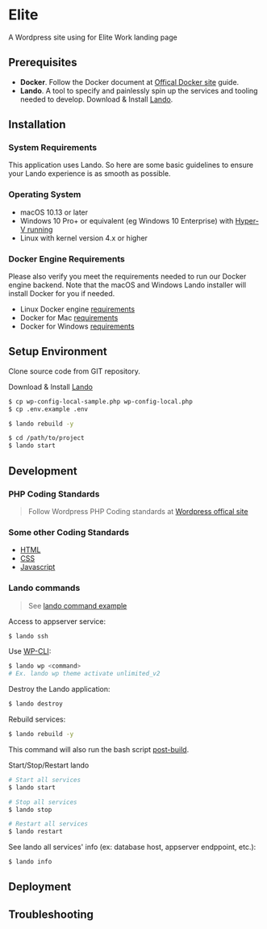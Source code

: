 # Elite

A Wordpress site using for Elite Work landing page

## Prerequisites

- **Docker**. Follow the Docker document at [Offical Docker site](https://docs.docker.com/ "Docker document") guide.
- **Lando**. A tool to specify and painlessly spin up the services and tooling needed to develop. Download & Install [Lando](https://docs.lando.dev/basics/installation.html).

## Installation

### System Requirements

This application uses Lando. So here are some basic guidelines to ensure your Lando experience is as smooth as possible.

### Operating System

- macOS 10.13 or later
- Windows 10 Pro+ or equivalent (eg Windows 10 Enterprise) with [Hyper-V running](https://msdn.microsoft.com/en-us/virtualization/hyperv_on_windows/quick_start/walkthrough_install)
- Linux with kernel version 4.x or higher

### Docker Engine Requirements

Please also verify you meet the requirements needed to run our Docker engine backend. Note that the macOS and Windows Lando installer will install Docker for you if needed.

- Linux Docker engine [requirements](https://docs.docker.com/engine/installation/linux)
- Docker for Mac [requirements](https://docs.docker.com/docker-for-mac/#/what-to-know-before-you-install)
- Docker for Windows [requirements](https://docs.docker.com/docker-for-windows/#/what-to-know-before-you-install)

## Setup Environment

Clone source code from GIT repository.

Download & Install [Lando](https://docs.lando.dev/basics/installation.html)

```sh
$ cp wp-config-local-sample.php wp-config-local.php
$ cp .env.example .env
```

```sh
$ lando rebuild -y
```

```sh
$ cd /path/to/project
$ lando start
```

## Development

### PHP Coding Standards

> Follow Wordpress PHP Coding standards at [Wordpress offical site](https://make.wordpress.org/core/handbook/best-practices/coding-standards/php/)

### Some other Coding Standards

- [HTML](https://make.wordpress.org/core/handbook/best-practices/coding-standards/html/)
- [CSS](https://make.wordpress.org/core/handbook/best-practices/coding-standards/css/)
- [Javascript](https://make.wordpress.org/core/handbook/best-practices/coding-standards/javascript/)

### Lando commands

> See [lando command example](https://github.com/lando/lando/blob/master/examples/wordpress/README.md)

Access to appserver service:

```sh
$ lando ssh
```

Use [WP-CLI](https://wp-cli.org/):

```sh
$ lando wp <command>
# Ex. lando wp theme activate unlimited_v2
```

Destroy the Lando application:

```sh
$ lando destroy
```

Rebuild services:

```sh
$ lando rebuild -y
```

This command will also run the bash script [post-build](./scripts/post-build.sh).

Start/Stop/Restart lando

```sh
# Start all services
$ lando start

# Stop all services
$ lando stop

# Restart all services
$ lando restart
```

See lando all services' info (ex: database host, appserver endppoint, etc.):

```sh
$ lando info
```

## Deployment

## Troubleshooting